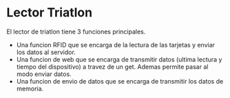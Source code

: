 # Lector Triatlon

El lector de triatlon tiene 3 funciones principales.

  - Una funcion RFID que se encarga de la lectura de las tarjetas y enviar los datos al servidor.
  - Una funcion de web que se encarga de transmitir datos (ultima lectura y tiempo del dispositivo) a travez de un get. Ademas permite pasar al modo enviar datos.
  - Una funcion de envio de datos que se encarga de transmitir los datos de memoria.
